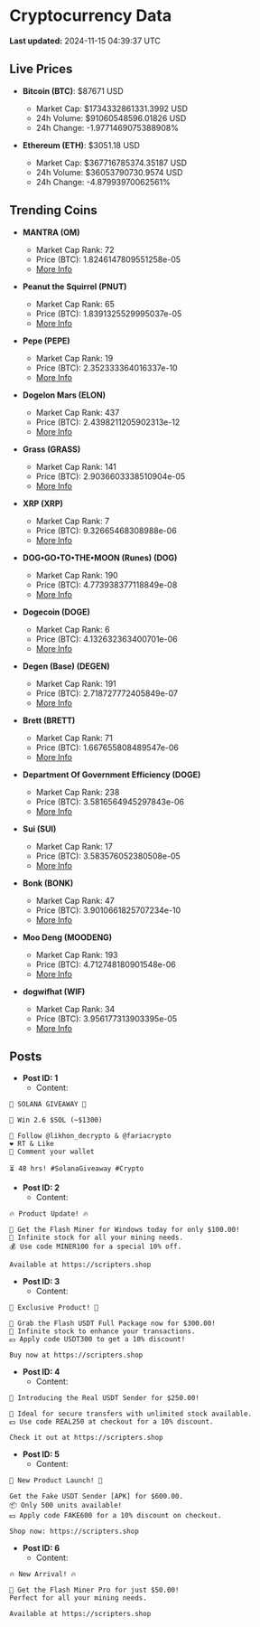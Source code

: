 # Cryptocurrency Data

**Last updated:** 2024-11-15 04:39:37 UTC

## Live Prices
- **Bitcoin (BTC)**: $87671 USD
  - Market Cap: $1734332861331.3992 USD
  - 24h Volume: $91060548596.01826 USD
  - 24h Change: -1.9771469075388908%

- **Ethereum (ETH)**: $3051.18 USD
  - Market Cap: $367716785374.35187 USD
  - 24h Volume: $36053790730.9574 USD
  - 24h Change: -4.87993970062561%

## Trending Coins
- **MANTRA (OM)**
  - Market Cap Rank: 72
  - Price (BTC): 1.8246147809551258e-05
  - [More Info](https://www.coingecko.com/en/coins/mantra)

- **Peanut the Squirrel (PNUT)**
  - Market Cap Rank: 65
  - Price (BTC): 1.8391325529995037e-05
  - [More Info](https://www.coingecko.com/en/coins/peanut-the-squirrel)

- **Pepe (PEPE)**
  - Market Cap Rank: 19
  - Price (BTC): 2.352333364016337e-10
  - [More Info](https://www.coingecko.com/en/coins/pepe)

- **Dogelon Mars (ELON)**
  - Market Cap Rank: 437
  - Price (BTC): 2.4398211205902313e-12
  - [More Info](https://www.coingecko.com/en/coins/dogelon-mars)

- **Grass (GRASS)**
  - Market Cap Rank: 141
  - Price (BTC): 2.9036603338510904e-05
  - [More Info](https://www.coingecko.com/en/coins/grass)

- **XRP (XRP)**
  - Market Cap Rank: 7
  - Price (BTC): 9.32665468308988e-06
  - [More Info](https://www.coingecko.com/en/coins/xrp)

- **DOG•GO•TO•THE•MOON (Runes) (DOG)**
  - Market Cap Rank: 190
  - Price (BTC): 4.773938377118849e-08
  - [More Info](https://www.coingecko.com/en/coins/dog-go-to-the-moon-runes-2)

- **Dogecoin (DOGE)**
  - Market Cap Rank: 6
  - Price (BTC): 4.132632363400701e-06
  - [More Info](https://www.coingecko.com/en/coins/dogecoin)

- **Degen (Base) (DEGEN)**
  - Market Cap Rank: 191
  - Price (BTC): 2.718727772405849e-07
  - [More Info](https://www.coingecko.com/en/coins/degen-base)

- **Brett (BRETT)**
  - Market Cap Rank: 71
  - Price (BTC): 1.667655808489547e-06
  - [More Info](https://www.coingecko.com/en/coins/brett-2)

- **Department Of Government Efficiency (DOGE)**
  - Market Cap Rank: 238
  - Price (BTC): 3.5816564945297843e-06
  - [More Info](https://www.coingecko.com/en/coins/department-of-government-efficiency)

- **Sui (SUI)**
  - Market Cap Rank: 17
  - Price (BTC): 3.583576052380508e-05
  - [More Info](https://www.coingecko.com/en/coins/sui)

- **Bonk (BONK)**
  - Market Cap Rank: 47
  - Price (BTC): 3.9010661825707234e-10
  - [More Info](https://www.coingecko.com/en/coins/bonk)

- **Moo Deng (MOODENG)**
  - Market Cap Rank: 193
  - Price (BTC): 4.712748180901548e-06
  - [More Info](https://www.coingecko.com/en/coins/moo-deng)

- **dogwifhat (WIF)**
  - Market Cap Rank: 34
  - Price (BTC): 3.956177313903395e-05
  - [More Info](https://www.coingecko.com/en/coins/dogwifhat)

## Posts
- **Post ID: 1**
  - Content:
```
🚀 SOLANA GIVEAWAY 🚀

🎁 Win 2.6 $SOL (~$1300)

🤝 Follow @likhon_decrypto & @fariacrypto
❤️ RT & Like
💬 Comment your wallet

⏳ 48 hrs! #SolanaGiveaway #Crypto
```

- **Post ID: 2**
  - Content:
```
🔥 Product Update! 🔥

🚀 Get the Flash Miner for Windows today for only $100.00!
🔋 Infinite stock for all your mining needs.
💰 Use code MINER100 for a special 10% off.

Available at https://scripters.shop
```

- **Post ID: 3**
  - Content:
```
🎁 Exclusive Product! 🎁

💸 Grab the Flash USDT Full Package now for $300.00!
🎉 Infinite stock to enhance your transactions.
💵 Apply code USDT300 to get a 10% discount!

Buy now at https://scripters.shop
```

- **Post ID: 4**
  - Content:
```
💎 Introducing the Real USDT Sender for $250.00!

💼 Ideal for secure transfers with unlimited stock available.
💵 Use code REAL250 at checkout for a 10% discount.

Check it out at https://scripters.shop
```

- **Post ID: 5**
  - Content:
```
🚀 New Product Launch! 🚀

Get the Fake USDT Sender [APK] for $600.00.
📦 Only 500 units available!
💵 Apply code FAKE600 for a 10% discount on checkout.

Shop now: https://scripters.shop
```

- **Post ID: 6**
  - Content:
```
🔥 New Arrival! 🔥

💸 Get the Flash Miner Pro for just $50.00!
Perfect for all your mining needs.

Available at https://scripters.shop
```

